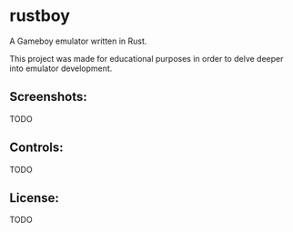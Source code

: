 # rustboy
A Gameboy emulator written in Rust. 

This project was made for educational purposes in order to delve deeper into emulator development.

## Screenshots:
TODO

## Controls:
TODO

## License:
TODO